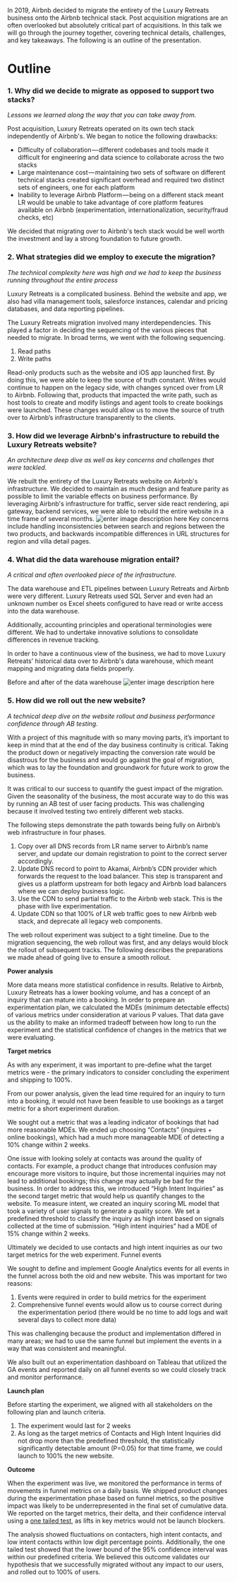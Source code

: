 In 2019, Airbnb decided to migrate the entirety of the Luxury Retreats business onto the Airbnb technical stack. Post acquisition migrations are an often overlooked but absolutely critical part of acquisitions. In this talk we will go through the journey together, covering technical details, challenges, and key takeaways. The following is an outline of the presentation.


# Outline

### 1.  Why did we decide to migrate as opposed to support two stacks?
*Lessons we learned along the way that you can take away from.*

Post acquisition, Luxury Retreats operated on its own tech stack independently of Airbnb's. We began to notice the following drawbacks:

-   Difficulty of collaboration — different codebases and tools made it difficult for engineering and data science to collaborate across the two stacks
-   Large maintenance cost — maintaining two sets of software on different technical stacks created significant overhead and required two distinct sets of engineers, one for each platform
-   Inability to leverage Airbnb Platform — being on a different stack meant LR would be unable to take advantage of core platform features available on Airbnb (experimentation, internationalization, security/fraud checks, etc)

We decided that migrating over to Airbnb's tech stack would be well worth the investment and lay a strong foundation to future growth.

### 2.  What strategies did we employ to execute the migration?
*The technical complexity here was high and we had to keep the business running throughout the entire process*

Luxury Retreats is a complicated business. Behind the website and app, we also had villa management tools, salesforce instances, calendar and pricing databases, and data reporting pipelines.

The Luxury Retreats migration involved many interdependencies. This played a factor in deciding the sequencing of the various pieces that needed to migrate. In broad terms, we went with the following sequencing.

1.  Read paths
2.  Write paths

Read-only products such as the website and iOS app launched first. By doing this, we were able to keep the source of truth constant. Writes would continue to happen on the legacy side, with changes synced over from LR to Airbnb. Following that, products that impacted the write path, such as host tools to create and modify listings and agent tools to create bookings were launched. These changes would allow us to move the source of truth over to Airbnb’s infrastructure transparently to the clients.

### 3.  How did we leverage Airbnb's infrastructure to rebuild the Luxury Retreats website?
*An architecture deep dive as well as key concerns and challenges that were tackled.*

We rebuilt the entirety of the Luxury Retreats website on Airbnb's infrastructure. We decided to maintain as much design and feature parity as possible to limit the variable effects on business performance. By leveraging Airbnb's infrastructure for traffic, server side react rendering, api gateway, backend services, we were able to rebuild the entire website in a time frame of several months.
![enter image description here](https://i.imgur.com/xy99pxs.png)
Key concerns include handling inconsistencies between search and regions between the two products, and backwards incompatible differences in URL structures for region and villa detail pages.

### 4.  What did the data warehouse migration entail?
*A critical and often overlooked piece of the infrastructure.*

The data warehouse and ETL pipelines between Luxury Retreats and Airbnb were very different. Luxury Retreats used SQL Server and even had an unknown number os Excel sheets configured to have read or write access into the data warehouse.

Additionally, accounting principles and operational terminologies were different. We had to undertake innovative solutions to consolidate differences in revenue tracking.

In order to have a continuous view of the business, we had to move Luxury Retreats' historical data over to Airbnb's data warehouse, which meant mapping and migrating data fields properly.

Before and after of the data warehouse
![enter image description here](https://i.imgur.com/yPiIUvH.png)
### 5.  How did we roll out the new website?
*A technical deep dive on the website rollout and business performance confidence through AB testing.*

With a project of this magnitude with so many moving parts, it’s important to keep in mind that at the end of the day business continuity is critical. Taking the product down or negatively impacting the conversion rate would be disastrous for the business and would go against the goal of migration, which was to lay the foundation and groundwork for future work to grow the business.

It was critical to our success to quantify the guest impact of the migration. Given the seasonality of the business, the most accurate way to do this was by running an AB test of user facing products. This was challenging because it involved testing two entirely different web stacks.

The following steps demonstrate the path towards being fully on Airbnb’s web infrastructure in four phases.

1.  Copy over all DNS records from LR name server to Airbnb’s name server, and update our domain registration to point to the correct server accordingly.  
2.  Update DNS record to point to Akamai, Airbnb’s CDN provider which forwards the request to the load balancer. This step is transparent and gives us a platform upstream for both legacy and Airbnb load balancers where we can deploy business logic.  
3.  Use the CDN to send partial traffic to the Airbnb web stack. This is the phase with live experimentation.  
4.  Update CDN so that 100% of LR web traffic goes to new Airbnb web stack, and deprecate all legacy web components.

The web rollout experiment was subject to a tight timeline. Due to the migration sequencing, the web rollout was first, and any delays would block the rollout of subsequent tracks. The following describes the preparations we made ahead of going live to ensure a smooth rollout.

**Power analysis**

More data means more statistical confidence in results. Relative to Airbnb, Luxury Retreats has a lower booking volume, and has a concept of an inquiry that can mature into a booking. In order to prepare an experimentation plan, we calculated the MDEs (minimum detectable effects) of various metrics under consideration at various P values. That data gave us the ability to make an informed tradeoff between how long to run the experiment and the statistical confidence of changes in the metrics that we were evaluating.

**Target metrics**

As with any experiment, it was important to pre-define what the target metrics were - the primary indicators to consider concluding the experiment and shipping to 100%.

From our power analysis, given the lead time required for an inquiry to turn into a booking, it would not have been feasible to use bookings as a target metric for a short experiment duration.

We sought out a metric that was a leading indicator of bookings that had more reasonable MDEs. We ended up choosing “Contacts” (inquires + online bookings), which had a much more manageable MDE of detecting a 10% change within 2 weeks.

One issue with looking solely at contacts was around the quality of contacts. For example, a product change that introduces confusion may encourage more visitors to inquire, but those incremental inquiries may not lead to additional bookings; this change may actually be bad for the business. In order to address this, we introduced “High Intent Inquiries” as the second target metric that would help us quantify changes to the website. To measure intent, we created an inquiry scoring ML model that took a variety of user signals to generate a quality score. We set a predefined threshold to classify the inquiry as high intent based on signals collected at the time of submission. “High intent inquiries” had a MDE of 15% change within 2 weeks.

Ultimately we decided to use contacts and high intent inquiries as our two target metrics for the web experiment.
Funnel events

We sought to define and implement Google Analytics events for all events in the funnel across both the old and new website. This was important for two reasons:

1.  Events were required in order to build metrics for the experiment
2.  Comprehensive funnel events would allow us to course correct during the experimentation period (there would be no time to add logs and wait several days to collect more data)
    
This was challenging because the product and implementation differed in many areas; we had to use the same funnel but implement the events in a way that was consistent and meaningful.

We also built out an experimentation dashboard on Tableau that utilized the GA events and reported daily on all funnel events so we could closely track and monitor performance.

**Launch plan**

Before starting the experiment, we aligned with all stakeholders on the following plan and launch criteria.

1.  The experiment would last for 2 weeks
2.  As long as the target metrics of Contacts and High Intent Inquiries did not drop more than the predefined threshold, the statistically significantly detectable amount (P=0.05) for that time frame, we could launch to 100% the new website.

**Outcome**

When the experiment was live, we monitored the performance in terms of movements in funnel metrics on a daily basis. We shipped product changes during the experimentation phase based on funnel metrics, so the positive impact was likely to be underrepresented in the final set of cumulative data. We reported on the target metrics, their delta, and their confidence interval using a [one tailed test](https://en.wikipedia.org/wiki/One-_and_two-tailed_tests), as lifts in key metrics would not be launch blockers.

The analysis showed fluctuations on contacters, high intent contacts, and low intent contacts within low digit percentage points. Additionally, the one tailed test showed that the lower bound of the 95% confidence interval was within our predefined criteria. We believed this outcome validates our hypothesis that we successfully migrated without any impact to our users, and rolled out to 100% of users.
